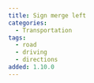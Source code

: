 ```yaml
---
title: Sign merge left
categories:
  - Transportation
tags:
  - road
  - driving
  - directions
added: 1.10.0
---
```

